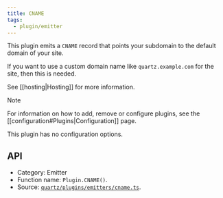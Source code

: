 ```yaml
---
title: CNAME
tags:
  - plugin/emitter
---
```


This plugin emits a `CNAME` record that points your subdomain to the default domain of your site.

If you want to use a custom domain name like `quartz.example.com` for the site, then this is needed.

See [[hosting|Hosting]] for more information.

> [!note]
> For information on how to add, remove or configure plugins, see the [[configuration#Plugins|Configuration]] page.

This plugin has no configuration options.

## API

- Category: Emitter
- Function name: `Plugin.CNAME()`.
- Source: [`quartz/plugins/emitters/cname.ts`](https://github.com/FreedomCraft-Network/quartz/blob/v4/quartz/plugins/emitters/cname.ts).
